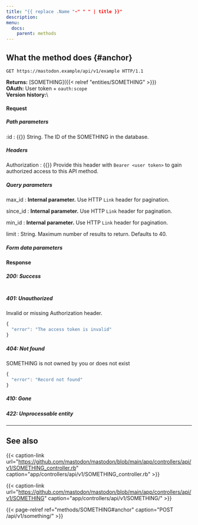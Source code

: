 ```yaml
---
title: "{{ replace .Name "-" " " | title }}"
description: 
menu:
  docs:
    parent: methods
---
```


## What the method does {#anchor}

```http
GET https://mastodon.example/api/v1/example HTTP/1.1
```

**Returns:** [SOMETHING]({{< relref "entities/SOMETHING" >}})\
**OAuth:** User token + `oauth:scope`\
**Version history:**\

#### Request

##### Path parameters

:id
: {{<required>}} String. The ID of the SOMETHING in the database.

##### Headers

Authorization 
: {{<required>}} Provide this header with `Bearer <user token>` to gain authorized access to this API method.

##### Query parameters

max_id 
: **Internal parameter.** Use HTTP `Link` header for pagination.

since_id
: **Internal parameter.** Use HTTP `Link` header for pagination.

min_id
: **Internal parameter.** Use HTTP `Link` header for pagination.

limit
: String. Maximum number of results to return. Defaults to 40.

##### Form data parameters

#### Response
##### 200: Success

```javascript
```

##### 401: Unauthorized

Invalid or missing Authorization header.

```javascript
{
  "error": "The access token is invalid"
}
```

##### 404: Not found

SOMETHING is not owned by you or does not exist

```javascript
{
  "error": "Record not found"
}
```

##### 410: Gone

##### 422: Unprocessable entity

---

## See also

{{< caption-link url="https://github.com/mastodon/mastodon/blob/main/app/controllers/api/v1/SOMETHING_controller.rb" caption="app/controllers/api/v1/SOMETHING_controller.rb" >}}

{{< caption-link url="https://github.com/mastodon/mastodon/blob/main/app/controllers/api/v1/SOMETHING" caption="app/controllers/api/v1/SOMETHING/" >}}

{{< page-relref ref="methods/SOMETHING#anchor" caption="POST /api/v1/something/" >}}